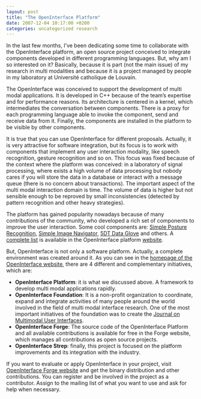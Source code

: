 ```yaml
---
layout: post
title: "The OpenInterface Platform"
date: 2007-12-04 10:17:00 +0200
categories: uncategorized research
---
```


In the last few months, I’ve been dedicating some time to collaborate with the OpenInterface platform, an open source project conceived to integrate components developed in different programming languages. But, why am I so interested on it? Basically, because it is part (not the main issue) of my research in multi modalities and because it is a project managed by people in my laboratory at Université catholique de Louvain.

The OpenInterface was conceived to support the development of multi modal applications. It is developed in C++ because of the team’s expertise and for performance reasons. Its architecture is centered in a kernel, which intermediates the conversation between components. There is a proxy for each programming language able to invoke the component, send and receive data from it. Finally, the components are installed in the platform to be visible by other components.

It is true that you can use OpenInterface for different proposals. Actually, it is very attractive for software integration, but its focus is to work with components that implement any user interaction modality, like speech recognition, gesture recognition and so on. This focus was fixed because of the context where the platform was conceived: in a laboratory of signal processing, where exists a high volume of data processing but nobody cares if you will store the data in a database or interact with a message queue (there is no concern about transactions). The important aspect of the multi modal interaction domain is time. The volume of data is higher but not sensible enough to be reproved by small inconsistencies (detected by pattern recognition and other heavy strategies).

The platform has gained popularity nowadays because of many contributions of the community, who developed a rich set of components to improve the user interaction. Some cool components are: <a href="http://www.openinterface.org/platform/project/posturerec" target="_blank">Simple Posture Recognition</a>, <a href="http://www.openinterface.org/platform/project/navigationtoy" target="_blank">Simple Image Navigator</a>, <a href="http://www.openinterface.org/platform/project/gloves5dt" target="_blank">5DT Data Glove</a> and others. A <a href="http://www.openinterface.org/platform/component_database" target="_blank">complete list</a> is available in the OpenInterface platform <a href="http://www.openinterface.org/platform/" target="_blank">website</a>.

But, OpenInterface is not only a software platform. Actually, a complete environment was created around it. As you can see in the <a href="http://www.openinterface.org/" target="_blank">homepage of the OpenInterface website</a>, there are 4 different and complementary initiatives, which are:

<ul>
<li><strong>OpenInterface Platform</strong>: it is what we discussed above. A framework to develop multi modal applications rapidly.</li>


<li><strong>OpenInterface Foundation</strong>: It is a non-profit organization to coordinate, expand and integrate activities of many people around the world involved in the field of multi modal interface research. One of the most important initiatives of the foundation was to create the <a href="http://www.jmui.org/">Journal on Multimodal User Interfaces</a>.</li>


<li><strong>OpenInterface Forge</strong>: The source code of the OpenInterface Platform and all available contributions is available for free in the Forge website, which manages all contributions as open source projects.</li>


<li><strong>OpenInterface Strep</strong>: finally, this project is focused on the platform improvements and its integration with the industry.</li>
</ul>
If you want to evaluate or apply OpenInterface in your project, visit <a href="http://forge.openinterface.org/" target="_blank">OpenInterface Forge website</a> and get the binary distribution and other contributions. You can register and be involved in the project as a contributor. Assign to the mailing list of what you want to use and ask for help when necessary.
